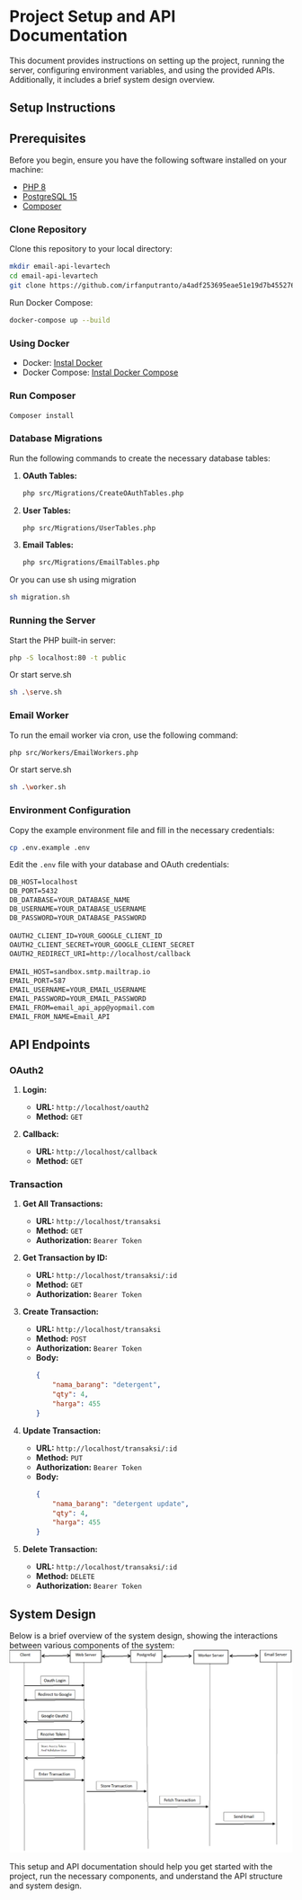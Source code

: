 
# Project Setup and API Documentation

This document provides instructions on setting up the project, running the server, configuring environment variables, and using the provided APIs. Additionally, it includes a brief system design overview.

## Setup Instructions

## Prerequisites
Before you begin, ensure you have the following software installed on your machine:

- [PHP 8](https://www.php.net/)
- [PostgreSQL 15](https://www.postgresql.org/)
- [Composer](https://getcomposer.org/)

### Clone Repository
Clone this repository to your local directory:

   ```bash
   mkdir email-api-levartech
   cd email-api-levartech
   git clone https://github.com/irfanputranto/a4adf253695eae51e19d7b4552769759.git .
   ```

Run Docker Compose:
   ```bash
   docker-compose up --build
   ```

### Using Docker
- Docker: [Instal Docker](https://docs.docker.com/get-docker/)
- Docker Compose: [Instal Docker Compose](https://docs.docker.com/compose/install/)


### Run Composer

```bash
Composer install
```

### Database Migrations
Run the following commands to create the necessary database tables:

1. **OAuth Tables:**
   ```bash
   php src/Migrations/CreateOAuthTables.php
   ```

2. **User Tables:**
   ```bash
   php src/Migrations/UserTables.php
   ```

3. **Email Tables:**
   ```bash
   php src/Migrations/EmailTables.php
   ```

Or you can use sh using migration
   ```bash
   sh migration.sh
   ``` 

### Running the Server
Start the PHP built-in server:
```bash
php -S localhost:80 -t public
```

Or start serve.sh
```bash
sh .\serve.sh
```

### Email Worker
To run the email worker via cron, use the following command:
```bash
php src/Workers/EmailWorkers.php
```

Or start serve.sh
```bash
sh .\worker.sh
```

### Environment Configuration
Copy the example environment file and fill in the necessary credentials:
```bash
cp .env.example .env
```

Edit the `.env` file with your database and OAuth credentials:
```
DB_HOST=localhost
DB_PORT=5432
DB_DATABASE=YOUR_DATABASE_NAME
DB_USERNAME=YOUR_DATABASE_USERNAME
DB_PASSWORD=YOUR_DATABASE_PASSWORD

OAUTH2_CLIENT_ID=YOUR_GOOGLE_CLIENT_ID
OAUTH2_CLIENT_SECRET=YOUR_GOOGLE_CLIENT_SECRET
OAUTH2_REDIRECT_URI=http://localhost/callback

EMAIL_HOST=sandbox.smtp.mailtrap.io
EMAIL_PORT=587
EMAIL_USERNAME=YOUR_EMAIL_USERNAME
EMAIL_PASSWORD=YOUR_EMAIL_PASSWORD
EMAIL_FROM=email_api_app@yopmail.com
EMAIL_FROM_NAME=Email_API
```

## API Endpoints

### OAuth2

1. **Login:**
   - **URL:** `http://localhost/oauth2`
   - **Method:** `GET`

2. **Callback:**
   - **URL:** `http://localhost/callback`
   - **Method:** `GET`

### Transaction

1. **Get All Transactions:**
   - **URL:** `http://localhost/transaksi`
   - **Method:** `GET`
   - **Authorization:** `Bearer Token`

2. **Get Transaction by ID:**
   - **URL:** `http://localhost/transaksi/:id`
   - **Method:** `GET`
   - **Authorization:** `Bearer Token`

3. **Create Transaction:**
   - **URL:** `http://localhost/transaksi`
   - **Method:** `POST`
   - **Authorization:** `Bearer Token`
   - **Body:**
     ```json
     {
         "nama_barang": "detergent",
         "qty": 4,
         "harga": 455
     }
     ```

4. **Update Transaction:**
   - **URL:** `http://localhost/transaksi/:id`
   - **Method:** `PUT`
   - **Authorization:** `Bearer Token`
   - **Body:**
     ```json
     {
         "nama_barang": "detergent update",
         "qty": 4,
         "harga": 455
     }
     ```

5. **Delete Transaction:**
   - **URL:** `http://localhost/transaksi/:id`
   - **Method:** `DELETE`
   - **Authorization:** `Bearer Token`

## System Design

Below is a brief overview of the system design, showing the interactions between various components of the system:
![System Design](img/designSistem.png)

This setup and API documentation should help you get started with the project, run the necessary components, and understand the API structure and system design.
